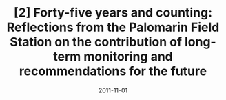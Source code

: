 ---
title: "[2] Forty-five years and counting: Reflections from the Palomarin Field Station on the contribution of long-term monitoring and recommendations for the future"
collection: publications
date: 2011-11-01
venue: 'Condor'
link: 'https://doi.org/10.1525/cond.2011.100214'
paperurl: '/files/Porzig et al. 2011 - Forty-five Years and Counting.pdf'
openaccess: true
citation: "Porzig E, Dybala KE, Gardali T, Ballard G, Geupel GR, Wiens JA (2011) Forty-five years and counting: Reflections from the Palomarin Field Station on the contribution of long-term monitoring and recommendations for the future. <i>Condor</i> 113:713-723. DOI: 10.1525/cond.2011.100214"
---